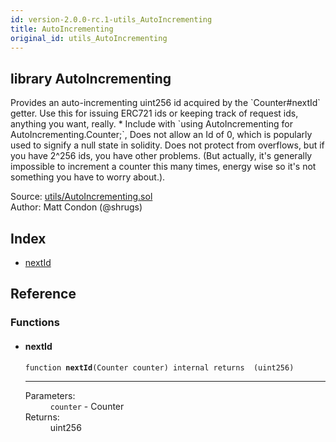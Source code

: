 ```yaml
---
id: version-2.0.0-rc.1-utils_AutoIncrementing
title: AutoIncrementing
original_id: utils_AutoIncrementing
---
```


<div class="contract-doc"><div class="contract"><h2 class="contract-header"><span class="contract-kind">library</span> AutoIncrementing</h2><p class="description">Provides an auto-incrementing uint256 id acquired by the `Counter#nextId` getter. Use this for issuing ERC721 ids or keeping track of request ids, anything you want, really. * Include with `using AutoIncrementing for AutoIncrementing.Counter;`, Does not allow an Id of 0, which is popularly used to signify a null state in solidity. Does not protect from overflows, but if you have 2^256 ids, you have other problems. (But actually, it&#x27;s generally impossible to increment a counter this many times, energy wise so it&#x27;s not something you have to worry about.).</p><div class="source">Source: <a href="https://github.com/OpenZeppelin/zeppelin-solidity/blob/v2.0.0-rc.1/contracts/utils/AutoIncrementing.sol" target="_blank">utils/AutoIncrementing.sol</a></div><div class="author">Author: Matt Condon (@shrugs)</div></div><div class="index"><h2>Index</h2><ul><li><a href="utils_AutoIncrementing.html#nextId">nextId</a></li></ul></div><div class="reference"><h2>Reference</h2><div class="functions"><h3>Functions</h3><ul><li><div class="item function"><span id="nextId" class="anchor-marker"></span><h4 class="name">nextId</h4><div class="body"><code class="signature">function <strong>nextId</strong><span>(Counter counter) </span><span>internal </span><span>returns  (uint256) </span></code><hr/><dl><dt><span class="label-parameters">Parameters:</span></dt><dd><div><code>counter</code> - Counter</div></dd><dt><span class="label-return">Returns:</span></dt><dd>uint256</dd></dl></div></div></li></ul></div></div></div>
